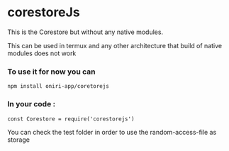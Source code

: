 # corestoreJs

This is the Corestore but without any native modules.

This can be used in termux and any other architecture that build of native modules does not work

### To use it for now you can

```
npm install oniri-app/coretorejs
```

### In your code :

```
const Corestore = require('corestorejs')
```

You can check the test folder in order to use the random-access-file as storage
